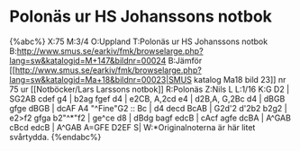 # Polonäs ur HS Johanssons notbok

{%abc%}
X:75
M:3/4
O:Uppland
T:Polonäs ur HS Johanssons notbok
B:http://www.smus.se/earkiv/fmk/browselarge.php?lang=sw&katalogid=M+147&bildnr=00024
B:Jämför [[http://www.smus.se/earkiv/fmk/browselarge.php?lang=sw&katalogid=Ma+18&bildnr=00023|SMUS katalog Ma18 bild 23]] nr 75 ur [[Notböcker/Lars Larssons notbok]]
R:Polonäs
Z:Nils L
L:1/16
K:G
D2 | SG2AB cdef g4 | b2ag fgef d4 | e2CB, A,2cd e4 | d2B,A, G,2Bc d4 | dBGB gfge dBGB |
dcAF A4 "^Fine"G2 :: Bc | d4 decd BcAB | G2d'2 d'2b2 b2g2 | e2>f2 gfga b2"^*"f2 | ge^ce d8 |
dBdg bagf edcB | cAcf agfe dcBA | A^GAB cBcd edcB | A^GAB A=GFE D2EF S|
W:*Originalnoterna är här litet svårtydda.
{%endabc%}
